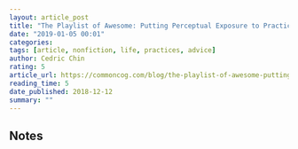 ```yaml
---
layout: article_post
title: "The Playlist of Awesome: Putting Perceptual Exposure to Practice"
date: "2019-01-05 00:01"
categories:
tags: [article, nonfiction, life, practices, advice]
author: Cedric Chin
rating: 5
article_url: https://commoncog.com/blog/the-playlist-of-awesome-putting-perceptual-exposure-to-practice/
reading_time: 5
date_published: 2018-12-12
summary: ""
---
```


## Notes
